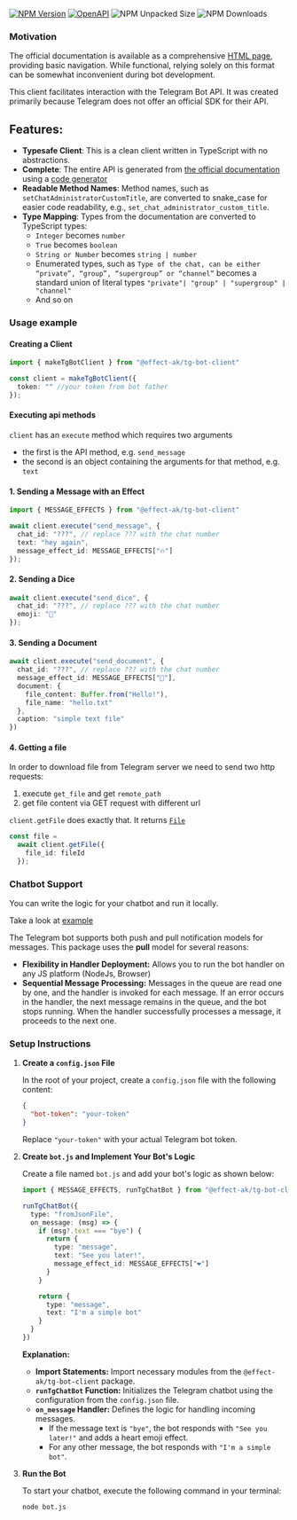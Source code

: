 [![NPM Version](https://img.shields.io/npm/v/%40effect-ak%2Ftg-bot-client)](https://www.npmjs.com/package/@effect-ak/tg-bot-client)
[![OpenAPI](https://img.shields.io/badge/OpenAPI-3.1-blue.svg)](https://effect-ak.github.io/telegram-bot-api/)
![NPM Unpacked Size](https://img.shields.io/npm/unpacked-size/%40effect-ak%2Ftg-bot-client)
![NPM Downloads](https://img.shields.io/npm/dw/%40effect-ak%2Ftg-bot-client)



### Motivation

The official documentation is available as a comprehensive [HTML page](https://core.telegram.org/bots/api), providing basic navigation. While functional, relying solely on this format can be somewhat inconvenient during bot development.

This client facilitates interaction with the Telegram Bot API. It was created primarily because Telegram does not offer an official SDK for their API.

## Features:
- **Typesafe Client**: This is a clean client written in TypeScript with no abstractions.
- **Complete**: The entire API is generated from [the official documentation](https://core.telegram.org/bots/api) using a [code generator](./codegen/main.ts)
- **Readable Method Names**: Method names, such as `setChatAdministratorCustomTitle`, are converted to snake_case for easier code readability, e.g., `set_chat_administrator_custom_title`.
- **Type Mapping**: Types from the documentation are converted to TypeScript types:
  - `Integer` becomes `number`
  - `True` becomes `boolean`
  - `String or Number` becomes `string | number`
  - Enumerated types, such as `Type of the chat, can be either “private”, “group”, “supergroup” or “channel”` becomes a standard union of literal types `"private"| "group" | "supergroup" | "channel"`
  - And so on

### Usage example

#### Creating a Client

```typescript
import { makeTgBotClient } from "@effect-ak/tg-bot-client"

const client = makeTgBotClient({
  token: "" //your token from bot father
});
```

#### Executing api methods

`client` has an `execute` method which requires two arguments

- the first is the API method, e.g. `send_message`
- the second is an object containing the arguments for that method, e.g. `text`

#### 1. Sending a Message with an Effect

```typescript
import { MESSAGE_EFFECTS } from "@effect-ak/tg-bot-client"

await client.execute("send_message", {
  chat_id: "???", // replace ??? with the chat number
  text: "hey again",
  message_effect_id: MESSAGE_EFFECTS["🔥"]
});
```

#### 2. Sending a Dice

```typescript
await client.execute("send_dice", {
  chat_id: "???", // replace ??? with the chat number
  emoji: "🎲"
});
```

#### 3. Sending a Document

```typescript
await client.execute("send_document", {
  chat_id: "???", // replace ??? with the chat number
  message_effect_id: MESSAGE_EFFECTS["🎉"],
  document: {
    file_content: Buffer.from("Hello!"),
    file_name: "hello.txt"
  },
  caption: "simple text file"
})
```


#### 4. Getting a file

In order to download file from Telegram server we need to send two http requests:
1. execute `get_file` and get `remote_path`
2. get file content via GET request with different url

`client.getFile` does exactly that. It returns [`File`](https://developer.mozilla.org/en-US/docs/Web/API/File)

```typescript
const file = 
  await client.getFile({ 
    file_id: fileId
  });
```

### Chatbot Support

You can write the logic for your chatbot and run it locally.

Take a look at [example](./example/echo-bot.ts)

The Telegram bot supports both push and pull notification models for messages. This package uses the **pull** model for several reasons:

- **Flexibility in Handler Deployment:** Allows you to run the bot handler on any JS platform (NodeJs, Browser) 
- **Sequential Message Processing:** Messages in the queue are read one by one, and the handler is invoked for each message. If an error occurs in the handler, the next message remains in the queue, and the bot stops running. When the handler successfully processes a message, it proceeds to the next one.

### Setup Instructions

1. **Create a `config.json` File**

   In the root of your project, create a `config.json` file with the following content:

   ```json
   {
     "bot-token": "your-token"
   }
   ```

   Replace `"your-token"` with your actual Telegram bot token.

2. **Create `bot.js` and Implement Your Bot's Logic**

   Create a file named `bot.js` and add your bot's logic as shown below:

   ```typescript
   import { MESSAGE_EFFECTS, runTgChatBot } from "@effect-ak/tg-bot-client"

   runTgChatBot({
     type: "fromJsonFile",
     on_message: (msg) => {
       if (msg?.text === "bye") {
         return {
           type: "message",
           text: "See you later!",
           message_effect_id: MESSAGE_EFFECTS["❤️"]
         }
       }

       return {
         type: "message",
         text: "I'm a simple bot"
       }
     }
   })
   ```

   **Explanation:**
   - **Import Statements:** Import necessary modules from the `@effect-ak/tg-bot-client` package.
   - **`runTgChatBot` Function:** Initializes the Telegram chatbot using the configuration from the `config.json` file.
   - **`on_message` Handler:** Defines the logic for handling incoming messages.
     - If the message text is `"bye"`, the bot responds with `"See you later!"` and adds a heart emoji effect.
     - For any other message, the bot responds with `"I'm a simple bot"`.

3. **Run the Bot**

   To start your chatbot, execute the following command in your terminal:

   ```bash
   node bot.js
   ```